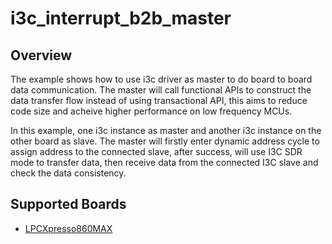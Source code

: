 # i3c_interrupt_b2b_master

## Overview
The example shows how to use i3c driver as master to do board to board data communication. The master will call
functional APIs to construct the data transfer flow instead of using transactional API, this aims to reduce code
size and acheive higher performance on low frequency MCUs.

In this example, one i3c instance as master and another i3c instance on the other board as slave. The master will
firstly enter dynamic address cycle to assign address to the connected slave, after success, will use I3C SDR mode
to transfer data, then receive data from the connected I3C slave and check the data consistency.

## Supported Boards
- [LPCXpresso860MAX](../../../../_boards/lpcxpresso860max/driver_examples/i3c/interrupt_b2b/master/example_board_readme.md)
